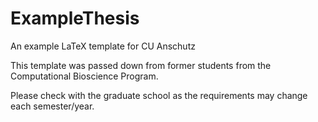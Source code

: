 # ExampleThesis
An example LaTeX template for CU Anschutz

This template was passed down from former students from the Computational Bioscience Program. 

Please check with the graduate school as the requirements may change each semester/year.

